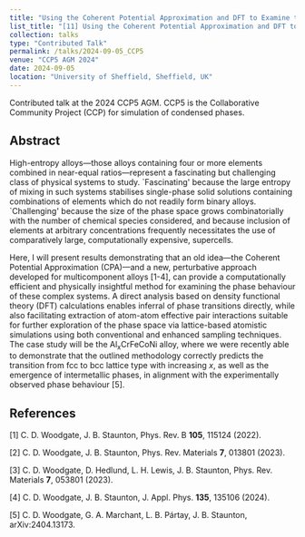 ```yaml
---
title: "Using the Coherent Potential Approximation and DFT to Examine the Phase Behaviour of High-Entropy Alloys: Case Study of Al<sub>x</sub>CrFeCoNi."
list_title: "[11] Using the Coherent Potential Approximation and DFT to Examine the Phase Behaviour of High-Entropy Alloys: Case Study of Al<sub>x</sub>CrFeCoNi."
collection: talks
type: "Contributed Talk"
permalink: /talks/2024-09-05_CCP5
venue: "CCP5 AGM 2024"
date: 2024-09-05
location: "University of Sheffield, Sheffield, UK"
---
```


Contributed talk at the 2024 CCP5 AGM. CCP5 is the Collaborative Community Project (CCP) for simulation of condensed phases.

<h2>Abstract</h2>
High-entropy alloys—those alloys containing four or more elements combined in near-equal ratios—represent a fascinating but challenging class of physical systems to study. `Fascinating' because the large entropy of mixing in such systems stabilises single-phase solid solutions containing combinations of elements which do not readily form binary alloys. `Challenging' because the size of the phase space grows combinatorially with the number of chemical species considered, and because inclusion of elements at arbitrary concentrations frequently necessitates the use of comparatively large, computationally expensive, supercells.

Here, I will present results demonstrating that an old idea—the Coherent Potential Approximation (CPA)—and a new, perturbative approach developed for multicomponent alloys [1-4], can provide a computationally efficient and physically insightful method for examining the phase behaviour of these complex systems. A direct analysis based on density functional theory (DFT) calculations enables inferral of phase transitions directly, while also facilitating extraction of atom-atom effective pair interactions suitable for further exploration of the phase space via lattice-based atomistic simulations using both conventional and enhanced sampling techniques. The case study will be the Al<sub>x</sub>CrFeCoNi alloy, where we were recently able to demonstrate that the outlined methodology correctly predicts the transition from fcc to bcc lattice type with increasing $x$, as well as the emergence of intermetallic phases, in alignment with the experimentally observed phase behaviour [5].

<h2>References</h2>
[1] C. D. Woodgate, J. B. Staunton, Phys. Rev. B <b>105</b>, 115124 (2022).

[2] C. D. Woodgate, J. B. Staunton, Phys. Rev. Materials <b>7</b>, 013801 (2023).

[3] C. D. Woodgate, D. Hedlund, L. H. Lewis, J. B. Staunton, Phys. Rev. Materials <b>7</b>, 053801 (2023).

[4] C. D. Woodgate, J. B. Staunton, J. Appl. Phys. <b>135</b>, 135106 (2024).

[5] C. D. Woodgate, G. A. Marchant, L. B. Pártay, J. B. Staunton, arXiv:2404.13173.
